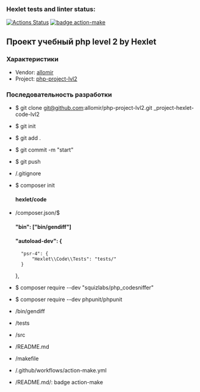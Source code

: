 ### Hexlet tests and linter status:
[![Actions Status](https://github.com/allomir/php-project-lvl2/workflows/hexlet-check/badge.svg)](https://github.com/allomir/php-project-lvl2/actions)
[![badge action-make](https://github.com/allomir/php-project-lvl2/actions/workflows/action-make.yml/badge.svg)](https://github.com/allomir/php-project-lvl2/actions/workflows/action-make.yml)

## Проект учебный php level 2 by Hexlet
### Характеристики
- Vendor: [allomir](https://github.com/allomir)
- Project: [php-project-lvl2](https://github.com/allomir/php-project-lvl2)
### Последовательность разработки
- $ git clone git@github.com:allomir/php-project-lvl2.git _project-hexlet-code-lvl2
- $ git init
- $ git add .
- $ git commit -m "start"
- $ git push
- /.gitignore

- $ composer init
    #### hexlet/code
- /composer.json/$
    #### "bin": ["bin/gendiff"]
    #### "autoload-dev": {
        "psr-4": {
            "Hexlet\\Code\\Tests": "tests/"
        }
    },

- $ composer require --dev "squizlabs/php_codesniffer"
- $ composer require --dev phpunit/phpunit

- /bin/gendiff
- /tests
- /src
- /README.md

- /makefile

- /.github/workflows/action-make.yml
- /README.md/: badge action-make

